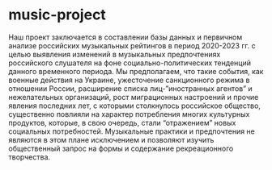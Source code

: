 # music-project

Наш проект заключается в составлении базы данных и первичном анализе российских музыкальных рейтингов в период 2020-2023 гг. с целью выявления изменений в музыкальных предпочтениях российского слушателя на фоне социально-политических тенденций данного временного периода. Мы предполагаем, что такие события, как военные действия на Украине, ужесточение санкционного режима в отношении России, расширение списка лиц-”иностранных агентов” и нежелательных организаций, рост миграционных настроений и прочие явления последних лет, с которыми столкнулось российское общество, существенно повлияли на характер потребления многих культурных продуктов, которые, в свою очередь, стали “отражением” новых социальных потребностей. Музыкальные практики и предпочтения не являются в этом плане исключением и позволяют изучить общественный запрос на формы и содержание рекреационного творчества.
